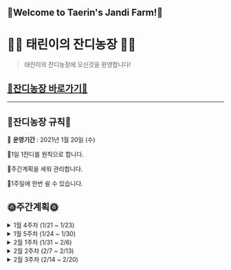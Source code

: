 ## 💚Welcome to Taerin's Jandi Farm!💚

#   👩‍🌾 태린이의 잔디농장 👩‍🌾

> 태린이의 잔디농장에 오신것을 환영합니다! 
## [🌼잔디농장 바로가기🌼](https://github.com/hataerin/TIL)

---

## 🌈잔디농장 규칙🌈

🥕 **운영기간** : 2021년 1월 20일 (수)

🥦1일 1잔디를 원칙으로 합니다.

🥦주간계획을 세워 관리합니다.

🥦1주일에 한번 쉴 수 있습니다.



## 🌞주간계획🌞

<details>
<summary> 1월 4주차 (1/21 ~ 1/23) </summary>
<div markdown="1">
  
☁ [쉬는날] 1월 21일 (목) 
  
- [ ] [자바] 인프런 강의 듣기 (~배열)
- [ ] [SSAFY] WS 01-04, HW 01-05 문제풀이
- [ ] [SSAFY] Live 수업 복습
- [x] 깃헙 프로필 정리하기

</div>
</details>

<details>
<summary> 1월 5주차 (1/24 ~ 1/30) </summary>
<div markdown="1">
  
☁ [쉬는날] 1월 25일 (월) 

- [x] [SSAFY] ~ WS 08, HW 08 문제풀이
- [ ] [SSAFY] Live 수업 복습
- [x] [Java] 인프런 강의 듣기 (~다형성/제어자)
- [x] [Java] 책 보기 (~다형성/제어자)

</div>
</details>

<details>
<summary> 2월 1주차 (1/31 ~ 2/6) </summary>
<div markdown="1">
  
☁ [쉬는날] 2월 5일 (금) 

- [x] [Algorithm] 하루에 한 문제씩 풀기
- [x] [SSAFY] 알고 시험공부하기
- [ ] [SSAFY] 과제/보충 문제 다시풀기
</div>
</details>

<details>
<summary> 2월 2주차 (2/7 ~ 2/13) </summary>
<div markdown="1">
  
☁ [쉬는날] 2월 11,12일 (월) 

- [x] [SSAFY] 과제하기

</div>
</details>

<details>
<summary> 2월 3주차 (2/14 ~ 2/20) </summary>
<div markdown="1">
  
☁ [쉬는날] 2월 18일 (월) 

- [ ] [Algorithm] 스터디 문제풀이
- [ ] [SSAFY] Live복습 (1~8)
- [ ] [SSAFY] WS/HW 문제풀이 (1~8)

</div>
</details>


